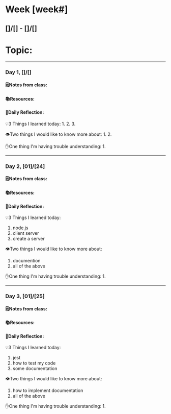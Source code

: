 # Week [week#]
## []/[] - []/[]

# Topic:

___

### Day 1, []/[]

#### 🗒️Notes from class:

#### 📚Resources:


#### 💭Daily Reflection:

💡3 Things I learned today:
1. 
2. 
3. 

👁️Two things I would like to know more about:
1. 
2. 

✋One thing I'm having trouble understanding:
1. 


___

### Day 2, [01]/[24] 

#### 🗒️Notes from class:

#### 📚Resources:


#### 💭Daily Reflection:

💡3 Things I learned today:
1. node.js
2. client server
3. create a server

👁️Two things I would like to know more about:
1. documention 
2. all of the above

✋One thing I'm having trouble understanding:
1. 

___

### Day 3, [01]/[25]
#### 🗒️Notes from class:

#### 📚Resources:


#### 💭Daily Reflection:

💡3 Things I learned today:
1. jest
2. how to test my code
3. some documentation

👁️Two things I would like to know more about:
1. how to implement documentation
2. all of the above

✋One thing I'm having trouble understanding:
1. 
 

